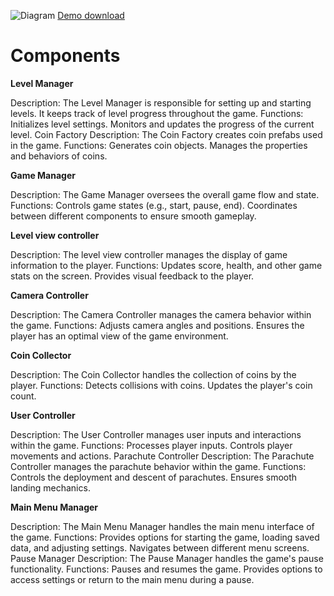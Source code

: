 ![Diagram](https://github.com/baruch1723/InsertTech/assets/29302311/4f3887c8-0b31-453d-969b-fc2b70600c5a)
[Demo download](https://drive.google.com/uc?export=download&id=1FJdj3I3IHy4ws23T1FP58C2jUWlC-8eK)
<h1>Components</h1>

**Level Manager**


Description: The Level Manager is responsible for setting up and starting levels. It keeps track of level progress throughout the game.
Functions:
Initializes level settings.
Monitors and updates the progress of the current level.
Coin Factory
Description: The Coin Factory creates coin prefabs used in the game.
Functions:
Generates coin objects.
Manages the properties and behaviors of coins.

**Game Manager**

Description: The Game Manager oversees the overall game flow and state.
Functions:
Controls game states (e.g., start, pause, end).
Coordinates between different components to ensure smooth gameplay.

**Level view controller**

Description: The level view controller manages the display of game information to the player.
Functions:
Updates score, health, and other game stats on the screen.
Provides visual feedback to the player.

**Camera Controller**

Description: The Camera Controller manages the camera behavior within the game.
Functions:
Adjusts camera angles and positions.
Ensures the player has an optimal view of the game environment.

**Coin Collector**

Description: The Coin Collector handles the collection of coins by the player.
Functions:
Detects collisions with coins.
Updates the player's coin count.

**User Controller**

Description: The User Controller manages user inputs and interactions within the game.
Functions:
Processes player inputs.
Controls player movements and actions.
Parachute Controller
Description: The Parachute Controller manages the parachute behavior within the game.
Functions:
Controls the deployment and descent of parachutes.
Ensures smooth landing mechanics.

**Main Menu Manager**

Description: The Main Menu Manager handles the main menu interface of the game.
Functions:
Provides options for starting the game, loading saved data, and adjusting settings.
Navigates between different menu screens.
Pause Manager
Description: The Pause Manager handles the game's pause functionality.
Functions:
Pauses and resumes the game.
Provides options to access settings or return to the main menu during a pause.
